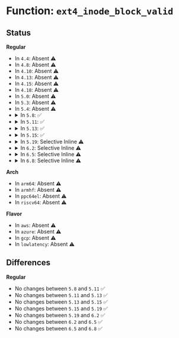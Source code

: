 # Function: <code>ext4_inode_block_valid</code>

## Status
<b>Regular</b>
<ul>
<li>
In <code>4.4</code>: Absent ⚠️
</li>
<li>
In <code>4.8</code>: Absent ⚠️
</li>
<li>
In <code>4.10</code>: Absent ⚠️
</li>
<li>
In <code>4.13</code>: Absent ⚠️
</li>
<li>
In <code>4.15</code>: Absent ⚠️
</li>
<li>
In <code>4.18</code>: Absent ⚠️
</li>
<li>
In <code>5.0</code>: Absent ⚠️
</li>
<li>
In <code>5.3</code>: Absent ⚠️
</li>
<li>
In <code>5.4</code>: Absent ⚠️
</li>
<li>
<details>
<summary>In <code>5.8</code>: ✅</summary>

```c
int ext4_inode_block_valid(struct inode *inode, ext4_fsblk_t start_blk, unsigned int count);
```

**Collision:** Unique Global

**Inline:** No

**Transformation:** False

**Instances:**

```
In fs/ext4/block_validity.c (ffffffff813dac10)
Location: fs/ext4/block_validity.c:328
Inline: False
Direct callers:
  - fs/ext4/block_validity.c:ext4_check_blockref
  - fs/ext4/extents.c:__ext4_ext_check
  - fs/ext4/extents.c:__ext4_ext_check
  - fs/ext4/indirect.c:ext4_free_branches
  - fs/ext4/indirect.c:ext4_clear_blocks
  - fs/ext4/inode.c:__ext4_iget
  - fs/ext4/mballoc.c:ext4_free_blocks
  - fs/ext4/mballoc.c:ext4_mb_mark_diskspace_used
```
**Symbols:**

```
ffffffff813dac10-ffffffff813dacad: ext4_inode_block_valid (STB_GLOBAL)
```
</details>
</li>
<li>
<details>
<summary>In <code>5.11</code>: ✅</summary>

```c
int ext4_inode_block_valid(struct inode *inode, ext4_fsblk_t start_blk, unsigned int count);
```

**Collision:** Unique Global

**Inline:** No

**Transformation:** False

**Instances:**

```
In fs/ext4/block_validity.c (ffffffff813ec8e0)
Location: fs/ext4/block_validity.c:300
Inline: False
Direct callers:
  - fs/ext4/block_validity.c:ext4_check_blockref
  - fs/ext4/extents.c:__ext4_ext_check
  - fs/ext4/extents.c:__ext4_ext_check
  - fs/ext4/indirect.c:ext4_free_branches
  - fs/ext4/indirect.c:ext4_clear_blocks
  - fs/ext4/inode.c:__ext4_iget
  - fs/ext4/mballoc.c:ext4_free_blocks
  - fs/ext4/mballoc.c:ext4_mb_mark_diskspace_used
```
**Symbols:**

```
ffffffff813ec8e0-ffffffff813ec997: ext4_inode_block_valid (STB_GLOBAL)
```
</details>
</li>
<li>
<details>
<summary>In <code>5.13</code>: ✅</summary>

```c
int ext4_inode_block_valid(struct inode *inode, ext4_fsblk_t start_blk, unsigned int count);
```

**Collision:** Unique Global

**Inline:** No

**Transformation:** False

**Instances:**

```
In fs/ext4/block_validity.c (ffffffff813f2e20)
Location: fs/ext4/block_validity.c:300
Inline: False
Direct callers:
  - fs/ext4/block_validity.c:ext4_check_blockref
  - fs/ext4/extents.c:__ext4_ext_check
  - fs/ext4/extents.c:__ext4_ext_check
  - fs/ext4/indirect.c:ext4_free_branches
  - fs/ext4/indirect.c:ext4_clear_blocks
  - fs/ext4/inode.c:__ext4_iget
  - fs/ext4/mballoc.c:ext4_free_blocks
  - fs/ext4/mballoc.c:ext4_mb_mark_diskspace_used
```
**Symbols:**

```
ffffffff813f2e20-ffffffff813f2ed7: ext4_inode_block_valid (STB_GLOBAL)
```
</details>
</li>
<li>
<details>
<summary>In <code>5.15</code>: ✅</summary>

```c
int ext4_inode_block_valid(struct inode *inode, ext4_fsblk_t start_blk, unsigned int count);
```

**Collision:** Unique Global

**Inline:** No

**Transformation:** False

**Instances:**

```
In fs/ext4/block_validity.c (ffffffff81444e10)
Location: fs/ext4/block_validity.c:300
Inline: False
Direct callers:
  - fs/ext4/block_validity.c:ext4_check_blockref
  - fs/ext4/extents.c:ext4_valid_extent_entries
  - fs/ext4/extents.c:ext4_valid_extent_entries
  - fs/ext4/indirect.c:ext4_free_branches
  - fs/ext4/indirect.c:ext4_clear_blocks
  - fs/ext4/inode.c:__ext4_iget
  - fs/ext4/mballoc.c:ext4_free_blocks
  - fs/ext4/mballoc.c:ext4_mb_mark_diskspace_used
```
**Symbols:**

```
ffffffff81444e10-ffffffff81444ec7: ext4_inode_block_valid (STB_GLOBAL)
```
</details>
</li>
<li>
<details>
<summary>In <code>5.19</code>: Selective Inline ⚠️</summary>

```c
int ext4_inode_block_valid(struct inode *inode, ext4_fsblk_t start_blk, unsigned int count);
```

**Collision:** Unique Global

**Inline:** Selective

**Transformation:** False

**Instances:**

```
In fs/ext4/block_validity.c (ffffffff814c0f84)
Location: fs/ext4/block_validity.c:343
Inline: True
Inline callers:
  - fs/ext4/block_validity.c:ext4_check_blockref
Direct callers:
  - fs/ext4/extents.c:__ext4_ext_check
  - fs/ext4/extents.c:__ext4_ext_check
  - fs/ext4/indirect.c:ext4_free_branches
  - fs/ext4/indirect.c:ext4_clear_blocks
  - fs/ext4/inode.c:__ext4_iget
  - fs/ext4/mballoc.c:ext4_free_blocks
  - fs/ext4/mballoc.c:ext4_mb_clear_bb
  - fs/ext4/mballoc.c:ext4_mb_clear_bb
  - fs/ext4/mballoc.c:ext4_mb_mark_diskspace_used
```
**Symbols:**

```
ffffffff814c0ef0-ffffffff814c0f1b: ext4_inode_block_valid (STB_GLOBAL)
```
</details>
</li>
<li>
<details>
<summary>In <code>6.2</code>: Selective Inline ⚠️</summary>

```c
int ext4_inode_block_valid(struct inode *inode, ext4_fsblk_t start_blk, unsigned int count);
```

**Collision:** Unique Global

**Inline:** Selective

**Transformation:** False

**Instances:**

```
In fs/ext4/block_validity.c (ffffffff81559134)
Location: fs/ext4/block_validity.c:343
Inline: True
Inline callers:
  - fs/ext4/block_validity.c:ext4_check_blockref
Direct callers:
  - fs/ext4/extents.c:__ext4_ext_check
  - fs/ext4/extents.c:__ext4_ext_check
  - fs/ext4/indirect.c:ext4_free_branches
  - fs/ext4/indirect.c:ext4_clear_blocks
  - fs/ext4/inode.c:__ext4_iget
  - fs/ext4/mballoc.c:ext4_free_blocks
  - fs/ext4/mballoc.c:ext4_mb_clear_bb
  - fs/ext4/mballoc.c:ext4_mb_clear_bb
  - fs/ext4/mballoc.c:ext4_mb_mark_diskspace_used
```
**Symbols:**

```
ffffffff81559090-ffffffff815590bb: ext4_inode_block_valid (STB_GLOBAL)
```
</details>
</li>
<li>
<details>
<summary>In <code>6.5</code>: Selective Inline ⚠️</summary>

```c
int ext4_inode_block_valid(struct inode *inode, ext4_fsblk_t start_blk, unsigned int count);
```

**Collision:** Unique Global

**Inline:** Selective

**Transformation:** False

**Instances:**

```
In fs/ext4/block_validity.c (ffffffff81590f84)
Location: fs/ext4/block_validity.c:343
Inline: True
Inline callers:
  - fs/ext4/block_validity.c:ext4_check_blockref
Direct callers:
  - fs/ext4/extents.c:__ext4_ext_check
  - fs/ext4/extents.c:__ext4_ext_check
  - fs/ext4/indirect.c:ext4_free_branches
  - fs/ext4/indirect.c:ext4_clear_blocks
  - fs/ext4/inode.c:__ext4_iget
  - fs/ext4/mballoc.c:ext4_free_blocks
  - fs/ext4/mballoc.c:ext4_mb_clear_bb
  - fs/ext4/mballoc.c:ext4_mb_clear_bb
  - fs/ext4/mballoc.c:ext4_mb_mark_diskspace_used
```
**Symbols:**

```
ffffffff81590ee0-ffffffff81590f0b: ext4_inode_block_valid (STB_GLOBAL)
```
</details>
</li>
<li>
<details>
<summary>In <code>6.8</code>: Selective Inline ⚠️</summary>

```c
int ext4_inode_block_valid(struct inode *inode, ext4_fsblk_t start_blk, unsigned int count);
```

**Collision:** Unique Global

**Inline:** Selective

**Transformation:** False

**Instances:**

```
In fs/ext4/block_validity.c (ffffffff815c9cc4)
Location: fs/ext4/block_validity.c:343
Inline: True
Inline callers:
  - fs/ext4/block_validity.c:ext4_check_blockref
Direct callers:
  - fs/ext4/extents.c:__ext4_ext_check
  - fs/ext4/extents.c:__ext4_ext_check
  - fs/ext4/indirect.c:ext4_free_branches
  - fs/ext4/indirect.c:ext4_clear_blocks
  - fs/ext4/inode.c:__ext4_iget
  - fs/ext4/mballoc.c:ext4_free_blocks
  - fs/ext4/mballoc.c:ext4_mb_clear_bb
  - fs/ext4/mballoc.c:ext4_mb_clear_bb
  - fs/ext4/mballoc.c:ext4_mb_mark_diskspace_used
```
**Symbols:**

```
ffffffff815c9c20-ffffffff815c9c4b: ext4_inode_block_valid (STB_GLOBAL)
```
</details>
</li>
</ul>
<b>Arch</b>
<ul>
<li>
In <code>arm64</code>: Absent ⚠️
</li>
<li>
In <code>armhf</code>: Absent ⚠️
</li>
<li>
In <code>ppc64el</code>: Absent ⚠️
</li>
<li>
In <code>riscv64</code>: Absent ⚠️
</li>
</ul>
<b>Flavor</b>
<ul>
<li>
In <code>aws</code>: Absent ⚠️
</li>
<li>
In <code>azure</code>: Absent ⚠️
</li>
<li>
In <code>gcp</code>: Absent ⚠️
</li>
<li>
In <code>lowlatency</code>: Absent ⚠️
</li>
</ul>

## Differences
<b>Regular</b>
<ul>
<li>
No changes between <code>5.8</code> and <code>5.11</code> ✅
</li>
<li>
No changes between <code>5.11</code> and <code>5.13</code> ✅
</li>
<li>
No changes between <code>5.13</code> and <code>5.15</code> ✅
</li>
<li>
No changes between <code>5.15</code> and <code>5.19</code> ✅
</li>
<li>
No changes between <code>5.19</code> and <code>6.2</code> ✅
</li>
<li>
No changes between <code>6.2</code> and <code>6.5</code> ✅
</li>
<li>
No changes between <code>6.5</code> and <code>6.8</code> ✅
</li>
</ul>
